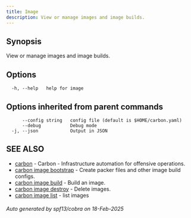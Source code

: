 ```yaml
---
title: Image
description: View or manage images and image builds.
---
```


## Synopsis

View or manage images and image builds.

## Options

```
  -h, --help   help for image
```

## Options inherited from parent commands

```
      --config string   config file (default is $HOME/carbon.yaml)
      --debug           Debug mode
  -j, --json            Output in JSON
```

## SEE ALSO

* [carbon](carbon.md)	 - Carbon - Infrastructure automation for offensive operations.
* [carbon image bootstrap](carbon_image_bootstrap.md)	 - Create packer files and other image build configs.
* [carbon image build](carbon_image_build.md)	 - Build an image.
* [carbon image destroy](carbon_image_destroy.md)	 - Delete images.
* [carbon image list](carbon_image_list.md)	 - list images

###### Auto generated by spf13/cobra on 18-Feb-2025
